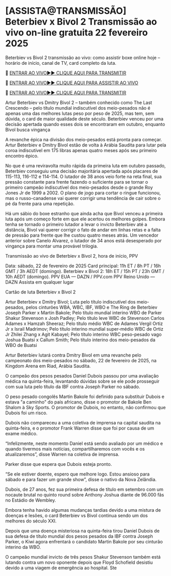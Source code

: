 # [ASSISTA@TRANSMISSÃO] Beterbiev x Bivol 2 Transmissão ao vivo on-line gratuita 22 fevereiro 2025
Beterbiev vs Bivol 2 transmissão ao vivo: como assistir boxe online hoje – horário de início, canal de TV, card completo da luta.

🔴 [ENTRAR AO VIVO►► CLIQUE AQUI PARA TRANSMITIR](https://jpn-srt.blogspot.com/)

🔴 [ENTRAR AO VIVO►► CLIQUE AQUI PARA ASSISTIR AO VIVO](https://jpn-srt.blogspot.com/)

🔴 [ENTRAR AO VIVO►► CLIQUE AQUI PARA TRANSMITIR](https://jpn-srt.blogspot.com/)

Artur Beterbiev vs Dmitry Bivol 2 – também conhecido como The Last Crescendo – pelo título mundial indiscutível dos meio-pesados ​​não é apenas uma das melhores lutas peso por peso de 2025, mas tem, sem dúvida, o card de maior qualidade deste século. Beterbiev venceu por uma decisão apertada quando esses dois se encontraram em outubro, enquanto Bivol busca vingança

A revanche épica na divisão dos meio-pesados ​​está pronta para começar. Artur Beterbiev e Dmitry Bivol estão de volta à Arábia Saudita para lutar pela coroa indiscutível em 175 libras apenas quatro meses após seu primeiro encontro épico.

No que é uma reviravolta muito rápida da primeira luta em outubro passado, Beterbiev conseguiu uma decisão majoritária apertada após placares de 115-113, 116-112 e 114-114. O lutador de 38 anos veio forte na reta final, sua pressão constante para frente fazendo o suficiente para se tornar o primeiro campeão indiscutível dos meio-pesados ​​desde o grande Roy Jones Jr de 1999 a 2002. O plano de jogo para cortar o ringue funcionou, mas o russo-canadense vai querer corrigir uma tendência de cair sobre o pé da frente para uma repetição.

Há um sábio do boxe estranho que ainda acha que Bivol venceu a primeira luta após um começo forte em que ele acertou os melhores golpes. Embora tenha se tornado o primeiro lutador a levar o invicto Beterbiev até a distância, Bivol vai querer corrigir o fato de andar em linhas retas e a falta de pressão para frente que lhe custou quatro meses atrás. Um vencedor anterior sobre Canelo Alvarez, o lutador de 34 anos está desesperado por vingança para montar uma provável trilogia.

Transmissão ao vivo de Beterbiev x Bivol 2, hora de início, PPV

Data: sábado, 22 de fevereiro de 2025
Card principal: 11h ET / 8h PT / 16h GMT / 3h AEDT (domingo).
Beterbiev x Bivol 2: 18h ET / 15h PT / 23h GMT / 10h AEDT (domingo).
PPV EUA — DAZN / PPV.com
PPV Reino Unido — DAZN
Assista em qualquer lugar

Cartão de luta Beterbiev x Bivol 2

Artur Beterbiev x Dmitry Bivol; Luta pelo título indiscutível dos meio-pesados, pelos cinturões WBA, WBC, IBF, WBO e The Ring de Beterbiev
Joseph Parker x Martin Bakole; Pelo título mundial interino WBO de Parker
Shakur Stevenson x Josh Padley; Pelo título leve WBC de Stevenson
Carlos Adames x Hamzah Sheeraz; Pelo título médio WBC de Adames
Vergil Ortiz Jr x Israil Madrimov; Pelo título interino mundial super-médio WBC de Ortiz Jr
Zhilei Zhang x Agit Kabayel; Pelo título interino WBC peso-pesado vago
Joshua Buatsi x Callum Smith; Pelo título interino dos meio-pesados ​​da WBO de Buatsi

Artur Beterbiev lutará contra Dmitry Bivol em uma revanche pelo campeonato dos meio-pesados ​​no sábado, 22 de fevereiro de 2025, na Kingdom Arena em Riad, Arábia Saudita.

O campeão dos pesos pesados ​​Daniel Dubois passou por uma avaliação médica na quinta-feira, levantando dúvidas sobre se ele pode prosseguir com sua luta pelo título da IBF contra Joseph Parker no sábado.

O peso pesado congolês Martin Bakole foi definido para substituir Dubois e estava "a caminho" do país africano, disse o promotor de Bakole Ben Shalom à Sky Sports. O promotor de Dubois, no entanto, não confirmou que Dubois foi um risco.

Dubois não compareceu a uma coletiva de imprensa na capital saudita na quinta-feira, e o promotor Frank Warren disse que foi por causa de um exame médico.

“Infelizmente, neste momento Daniel está sendo avaliado por um médico e quando tivermos mais notícias, compartilharemos com vocês e os atualizaremos”, disse Warren na coletiva de imprensa.

Parker disse que espera que Dubois esteja pronto.

“Se ele estiver doente, espero que melhore logo. Estou ansioso para sábado e para fazer um grande show”, disse o nativo da Nova Zelândia.

Dubois, de 27 anos, fez sua primeira defesa de título em setembro com um nocaute brutal no quinto round sobre Anthony Joshua diante de 96.000 fãs no Estádio de Wembley.

Embora tenha havido algumas mudanças tardias devido a uma mistura de doenças e lesões, o card Beterbiev vs Bivol continua sendo um dos melhores do século XXI.

Depois que uma doença misteriosa na quinta-feira tirou Daniel Dubois de sua defesa de título mundial dos pesos pesados ​​da IBF contra Joseph Parker, o Kiwi agora enfrentará o candidato Martin Bakole por seu cinturão interino da WBO.

O campeão mundial invicto de três pesos Shakur Stevenson também está lutando contra um novo oponente depois que Floyd Schofield desistiu devido a uma viagem de emergência ao hospital. Ste
